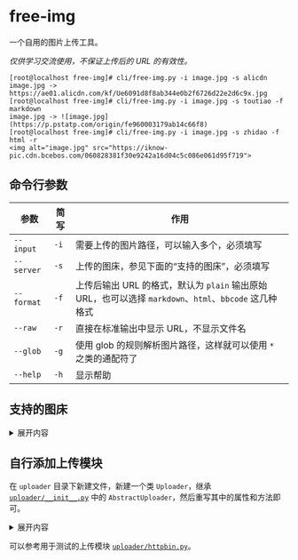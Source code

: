 # free-img

一个自用的图片上传工具。

*仅供学习交流使用，不保证上传后的 URL 的有效性。*

```console
[root@localhost free-img]# cli/free-img.py -i image.jpg -s alicdn
image.jpg -> https://ae01.alicdn.com/kf/Ue6091d8f8ab344e0b2f6726d22e2d6c9x.jpg
[root@localhost free-img]# cli/free-img.py -i image.jpg -s toutiao -f markdown
image.jpg -> ![image.jpg](https://p.pstatp.com/origin/fe960003179ab14c66f8)
[root@localhost free-img]# cli/free-img.py -i image.jpg -s zhidao -f html -r
<img alt="image.jpg" src="https://iknow-pic.cdn.bcebos.com/060828381f30e9242a16d04c5c086e061d95f719">
```

## 命令行参数

| 参数 | 简写 | 作用 |
| --- | --- | --- |
| `--input` | `-i` | 需要上传的图片路径，可以输入多个，必须填写 |
| `--server` | `-s` | 上传的图床，参见下面的“支持的图床”，必须填写 |
| `--format` | `-f` | 上传后输出 URL 的格式，默认为 `plain` 输出原始 URL，也可以选择 `markdown`、`html`、`bbcode` 这几种格式 |
| `--raw` | `-r` | 直接在标准输出中显示 URL，不显示文件名 |
| `--glob` | `-g` | 使用 glob 的规则解析图片路径，这样就可以使用 `*` 之类的通配符了 |
| `--help` | `-h` | 显示帮助 |

## 支持的图床

<details>
<summary>展开内容</summary>

| 名称 | 上传后的 URL |
| --- | --- |
| 7moor <sup>\*</sup> <sup>\*\*</sup> <sup>\*\*\*</sup> | [fs-im-kefu.7moor-fs2.com](https://fs-im-kefu.7moor-fs2.com/im/2768a390-5474-11ea-afc9-7b323e3e16c0/f-_gRKJY3BBbXnlp.jpg) |
| aichat <sup>\*</sup> <sup>\*\*</sup> | [static.aichat.net](https://static.aichat.net/chat/202108/205d94f2-40e0-49db-b738-75e5d9d68653.jpg) |
| alicdn <sup>\*</sup> <sup>\*\*\*</sup> | [ae01.alicdn.com](https://ae01.alicdn.com/kf/Ue6091d8f8ab344e0b2f6726d22e2d6c9x.jpg) |
| baijiahao | [pic.rmb.bdstatic.com](https://pic.rmb.bdstatic.com/bjh/32d650f5ac7d08cb701789e98c5bdead.jpeg) |
| baike <sup>\*\*\*</sup> | [bkimg.cdn.bcebos.com](https://bkimg.cdn.bcebos.com/pic/b3119313b07eca806538c935186a80dda144ac342585) |
| bcebos <sup>\*</sup> <sup>\*\*</sup> | [help-ol.bj.bcebos.com](https://help-ol.bj.bcebos.com/32d650f5ac7d08cb701789e98c5bdead.jpg) |
| dianping <sup>\*</sup> <sup>\*\*</sup> <sup>\*\*\*</sup> | [p0.meituan.net](https://p0.meituan.net/csc/32d650f5ac7d08cb701789e98c5bdead65846.jpg) |
| dingyue | [dingyue.ws.126.net](https://dingyue.ws.126.net/2020/1028/32d650f5j00qiw1ok001sd000go00gop.jpg) |
| gtimg | [inews.gtimg.com](https://inews.gtimg.com/newsapp_ls/0/12067385341/0) |
| huluxia <sup>\*</sup> <sup>\*\*</sup> | [cdn.u1.huluxia.com](https://cdn.u1.huluxia.com/g4/M02/47/5F/rBAAdmHX0luABJ2xAAEBNmol0kk907.jpg) |
| imcc | [uccfile.im-cc.com](https://uccfile.im-cc.com/download/temp/20220312/1647054897_7713_2ac1c8cc_3247_4771_9163_fddf6be74803.jpg) |
| imgurl <sup>\*</sup> | [ftp.bmp.ovh](https://ftp.bmp.ovh/imgs/2020/07/ac7d08cb701789e9.jpg) |
| jdimio <sup>\*</sup> <sup>\*\*\*</sup> | [dd-static.jd.com](https://dd-static.jd.com/ddimg/jfs/t1/206579/25/10622/65846/61a0cea0E0e326177/134260e170489c54.jpg) |
| ldmnq <sup>\*</sup> <sup>\*\*</sup> | [ldbbs.ldmnq.com](https://ldbbs.ldmnq.com/bbs/topic/attachment/2021-7/9287ebd6-df0b-428e-8a6f-703f328d3482.jpg) |
| maoyan <sup>\*</sup> <sup>\*\*</sup> <sup>\*\*\*</sup> | [p0.meituan.net](https://p0.meituan.net/mmdb/32d650f5ac7d08cb701789e98c5bdead65846.jpg) |
| meiqia | [legacy-pics.meiqiausercontent.com](https://legacy-pics.meiqiausercontent.com/images/jpl4HJCK/HXa0/22jiNJSsOmDFaqD1cUBc.jpg) |
| mooc <sup>\*\*\*</sup> | [img*.mukewang.com](https://img4.mukewang.com/61a084f7000132d606000600.jpg) |
| oppo | [store.heytapimage.com](https://store.heytapimage.com/cdo-portal/feedback/202201/07/4488d074afb16bf7466f65995d1f63f6.jpg) |
| sohu <sup>\*\*\*</sup> | [cy-pic.kuaizhan.com](https://cy-pic.kuaizhan.com/g3/21/ec/1e03-c437-498e-a4e8-5dd15060782e89?cysign=3ae4d1f71dfb8d699c8ed01c58b0b8e8&cyt=1675740571) |
| tc58 <sup>\*</sup> <sup>\*\*</sup> <sup>\*\*\*</sup> | [pic*.58cdn.com.cn](https://pic8.58cdn.com.cn/nowater/n_v20b417849f78a44caa8d1f3cb5e852a4b.jpg) |
| uploadcc | [upload.cc](https://upload.cc/i1/2020/07/25/p5TNES.jpg) |
| vipkid <sup>\*</sup> <sup>\*\*</sup> <sup>\*\*\*</sup> | [img.vipkidstatic.com](https://img.vipkidstatic.com/int/im/kr/9504f82c-fda5-4027-a5a7-42e551d483e3.jpg) |
| wenku | [wkphoto.cdn.bcebos.com](https://wkphoto.cdn.bcebos.com/fcfaaf51f3deb48fd81fbabce01f3a292df57859.jpg) |
| xiaokefu | [oss-huadong1.oss-cn-hangzhou.aliyuncs.com](https://oss-huadong1.oss-cn-hangzhou.aliyuncs.com/wechatapp/customer_service/chat/free/2021/12/06/api_2021_12_06_12_56_002v45a.jpg) |
| yidianzixun <sup>\*</sup> <sup>\*\*\*</sup> | [si1.go2yd.com](https://si1.go2yd.com/get-image/0iFKu4YVCsK) |
| yunque360 <sup>\*</sup> <sup>\*\*</sup> | [yunque-chat.oss.yunque360.com](https://yunque-chat.oss.yunque360.com/20210913/a1/cb/a1cba508fff22a915b3245d4be249352.jpg) |
| yzf | [yzf.qq.com](https://yzf.qq.com/fsnb/kf-file/kf_pic/20200710/KFPIC_hF_WXIMAGE_MihOPneDLPHDtWHTTCdH.jpg) |
| zhidao | [iknow-pic.cdn.bcebos.com](https://iknow-pic.cdn.bcebos.com/060828381f30e9242a16d04c5c086e061d95f719) |
| ~~httpbin~~ | 仅用于测试 |

> 测试用图片的出处：[Pixiv ID #72467059](https://www.pixiv.net/artworks/72467059)
>
> <sup>\*</sup> 支持 WebP
>
> <sup>\*\*</sup> 支持 AVIF
>
> <sup>\*\*\*</sup> 图片 URL 有 `Access-Control-Allow-Origin: *` 响应头
>
> 部分图床还可能存在以下特性：
>
> * 对图片进行二压，可能的条件包括但不限于：图片尺寸/大小超过一定范围、上传后超过一段时间、访问时存在响应头 `Accept: image/webp, ...`、无条件二压……
> * 通过修改扩展名而不修改文件内容，可以上传任意格式的文件。

</details>

## 自行添加上传模块

在 `uploader` 目录下新建文件，新建一个类 `Uploader`，继承 [`uploader/__init__.py`](https://github.com/TransparentLC/free-img/blob/master/uploader/__init__.py) 中的 `AbstractUploader`，然后重写其中的属性和方法即可。

<details>
<summary>展开内容</summary>

```python
from uploader import AbstractUploader

class Uploader(AbstractUploader):
    # 用于上传的图床接口 URL
    @property
    @abstractmethod
    def request_url(self) -> str:
        pass

    # 进行上传的表单中，文件对应的key
    @property
    @abstractmethod
    def file_key(self) -> str:
        pass

    # 表单中的其他内容
    # 没有的话就不需要重写
    @property
    def form(self) -> dict:
        pass

    # 从请求的响应中解析图片 URL
    # 可以通过 self.requests 获取发送请求的 requests 对象
    # 不重写的话，默认将直接返回响应内容
    @property
    def parsed(self) -> str:
        pass

    # 自定义请求头
    # 将会合并/覆盖以下默认请求头：
    # { 'User-Agent': （IE11 的 UA）, 'X-Forwarded-For': （随机的 IP 地址） }
    @property
    def headers(self) -> dict:
        pass

    # 在上传时返回重写的文件名
    # 某些图床只检查扩展名而不是从文件内容中检查格式，这时就可以通过重写文件名来绕过检查
    # 例如：在这里将一张 webp 图片的扩展名改为 jpg 并返回，在某些图床即可正常上传
    def filename_rewrite(self, filename: str) -> str:
        pass

    # 返回图片上传后的 URL
    # self.path 为本地的图片文件路径
    # 使用 self.request 保存发送请求的 requests 对象
    # 通过 self.parsed 获取 URL 并返回（当然也可以不使用，直接在这里解析）
    # 除非有特殊需求，这个方法不一定需要重写
    def upload(self) -> str:
        pass
```
</details>

可以参考用于测试的上传模块 [`uploader/httpbin.py`](https://github.com/TransparentLC/free-img/blob/master/uploader/httpbin.py)。